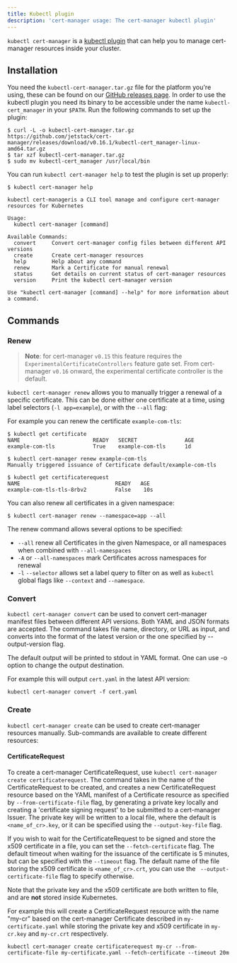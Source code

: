 ```yaml
---
title: Kubectl plugin
description: 'cert-manager usage: The cert-manager kubectl plugin'
---
```


`kubectl cert-manager` is a [kubectl plugin](https://kubernetes.io/docs/tasks/extend-kubectl/kubectl-plugins/) that can help you to manage cert-manager resources inside your cluster.

## Installation
You need the `kubectl-cert-manager.tar.gz` file for the platform you're using, these can be found on our [GitHub releases page](https://github.com/jetstack/cert-manager/releases).
In order to use the kubectl plugin you need its binary to be accessible under the name `kubectl-cert_manager` in your `$PATH`.
Run the following commands to set up the plugin:
```console
$ curl -L -o kubectl-cert-manager.tar.gz https://github.com/jetstack/cert-manager/releases/download/v0.16.1/kubectl-cert_manager-linux-amd64.tar.gz
$ tar xzf kubectl-cert-manager.tar.gz
$ sudo mv kubectl-cert_manager /usr/local/bin
```

You can run `kubectl cert-manager help` to test the plugin is set up properly:
```console
$ kubectl cert-manager help

kubectl cert-manageris a CLI tool manage and configure cert-manager resources for Kubernetes

Usage:
  kubectl cert-manager [command]

Available Commands:
  convert     Convert cert-manager config files between different API versions
  create      Create cert-manager resources
  help        Help about any command
  renew       Mark a Certificate for manual renewal
  status      Get details on current status of cert-manager resources
  version     Print the kubectl cert-manager version

Use "kubectl cert-manager [command] --help" for more information about a command.
```

## Commands

### Renew
> **Note**: for cert-manager `v0.15` this feature requires the `ExperimentalCertificateControllers` feature gate set.
> From cert-manager `v0.16` onward, the experimental certificate controller is the default.

`kubectl cert-manager renew` allows you to manually trigger a renewal of a specific certificate. 
This can be done either one certificate at a time, using label selectors (`-l app=example`), or with the `--all` flag:

For example you can renew the certificate `example-com-tls`:
```console
$ kubectl get certificate
NAME                       READY   SECRET               AGE
example-com-tls            True    example-com-tls      1d

$ kubectl cert-manager renew example-com-tls
Manually triggered issuance of Certificate default/example-com-tls

$ kubectl get certificaterequest
NAME                              READY   AGE
example-com-tls-tls-8rbv2         False    10s
```

You can also renew all certificates in a given namespace:
```console
$ kubectl cert-manager renew --namespace=app --all
```

The renew command allows several options to be specified:
* `--all` renew all Certificates in the given Namespace, or all namespaces when combined with `--all-namespaces`
* `-A` or  `--all-namespaces` mark Certificates across namespaces for renewal
* `-l` `--selector` allows set a label query to filter on
as well as `kubectl` global flags like `--context` and `--namespace`.

### Convert
`kubectl cert-manager convert` can be used to convert cert-manager manifest files between different API versions. Both YAML and JSON formats are accepted.
The command takes file name, directory, or URL as input, and converts into the
format of the latest version or the one specified by --output-version flag. 

The default output will be printed to stdout in YAML format. One can use -o option to change the output destination.

For example this will output `cert.yaml` in the latest API version:
```console
kubectl cert-manager convert -f cert.yaml
```

### Create
`kubectl cert-manager create` can be used to create cert-manager resources manually. Sub-commands are available
to create different resources:
#### CertificateRequest
To create a cert-manager CertificateRequest, use `kubectl cert-manager create certificaterequest`. The command takes in the name of the CertificateRequest to be created, 
and creates a new CertificateRequest resource based on the YAML manifest of a Certificate resource as specified by `--from-certificate-file` flag, by generating a private key locally and creating a 'certificate signing request' 
to be submitted to a cert-manager Issuer. The private key will be written to a local file, where the default is `<name_of_cr>.key`, or it can be specified using the `--output-key-file` flag.

If you wish to wait for the CertificateRequest to be signed and store the x509 certificate in a file, you can set
the `--fetch-certificate` flag. The default timeout when waiting for the issuance of the certificate is 5 minutes,
but can be specified with the `--timeout` flag. The default name of the file storing the x509 certificate
is `<name_of_cr>.crt`, you can use the ` --output-certificate-file` flag to specify otherwise.

Note that the private key and the x509 certificate are both written to file, and are **not** stored inside Kubernetes.

For example this will create a CertificateRequest resource with the name "my-cr" based on the cert-manager Certificate described in `my-certificate.yaml` while storing the
private key and x509 certificate in `my-cr.key` and `my-cr.crt` respectively.
```console
kubectl cert-manager create certificaterequest my-cr --from-certificate-file my-certificate.yaml --fetch-certificate --timeout 20m
```